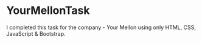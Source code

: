 # YourMellonTask
I completed this task for the company - Your Mellon using only HTML, CSS, JavaScript & Bootstrap.
